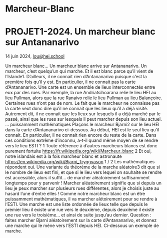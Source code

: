 # Marcheur-Blanc

# PROJET1-2024. Un marcheur blanc sur Antananarivo
14 juin 2024, lou@hei.school

Un marcheur blanc...
Un marcheur blanc arrive sur Antananarivo. Un marcheur, c’est quelqu’un qui marche. Et il est blanc
parce qu’il vient de l’Islande1. D’ailleurs, il ne connait rien d’Antananarivo puisque c’est la première fois
qu’il y est. En particulier, il ne connait pas la carte d’Antananarivo.
Une carte est un ensemble de lieux interconnectés entre eux par des rues. Par exemple, la rue
Andriatsihoarana relie le lieu HEI au lieu Pullman, alors que la rue Ranaivo relie le lieu Pullman au lieu
Balançoire. Certaines rues n’ont pas de nom.
Le fait que le marcheur ne connaisse pas la carte veut donc dire qu’il ne connait que les lieux qu’il a déjà
visité. Autrement dit, il ne connait que les lieux sur lesquels il a déjà marché par le passé, ainsi que les
rues sur lesquels il peut marcher depuis son lieu actuel.
... puissamment mathématiques
Plaçons le marcheur Bjarni2 sur le lieu HEI dans la carte d’Antananarivo ci-dessous. Au début, HEI est le
seul lieu qu’il connait. En particulier, il ne connait rien encore du reste de la carte. Dans ces conditions
extrême d’inconnu, a-t-il quand même moyen de se rendre vers le lieu ESTI ?
1 Toute référence à d’autres marcheurs blancs est donc purement fortuite https://fr.wikipedia.org/wiki/Marcheur_blanc
2 Et oui, notre islandais est à la fois marcheur blanc et astronaute https://en.wikipedia.org/wiki/Bjarni_Tryggvason
1 / 2
Les mathématiques répondent oui. Une variante du théorème de la marche aléatoire3 dit que si le nombre
de lieux est fini, et que si le lieu vers lequel on souhaite se rendre est accessible, alors il suffit... de
marcher aléatoirement suffisamment longtemps pour y parvenir ! Marcher aléatoirement signifie que si
depuis un lieu je peux marcher sur plusieurs rues différentes, alors je choisis juste au hasard l’une d’entre
elles !
Comme notre marcheur blanc est un être puissamment mathématiques, il va marcher alétoirement pour
se rendre à l’ESTI. Une marche est une liste ordonnée de lieux telle que depuis le premier lieu il existe
une rue vers le deuxième, depuis deuxième il existe une rue vers le troisième... et ainsi de suite jusqu’au
dernier.
Question : faites marcher Bjarni aléatoirement sur la carte d’Antananarivo, et
donnez une marche qui le mène vers l’ESTI depuis HEI. Ci-dessous un exemple
de marche.